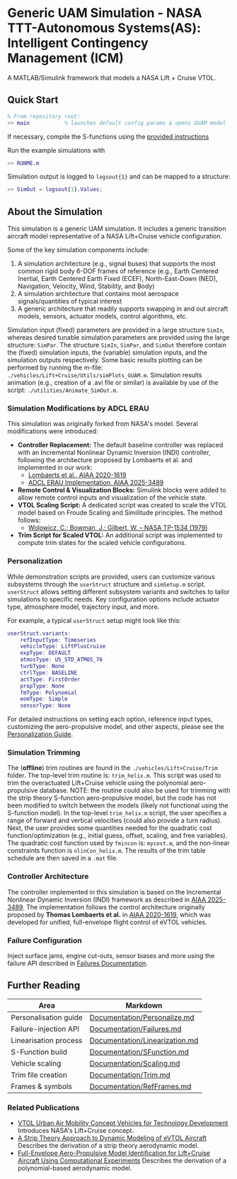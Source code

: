 # Generic UAM Simulation - NASA TTT-Autonomous Systems(AS): Intelligent Contingency Management (ICM)
A MATLAB/Simulink framework that models a NASA Lift + Cruise VTOL.

## Quick Start
```matlab
% From repository root:
>> main           % launches default config params & opens GUAM model
```

If necessary, compile the S-functions using the [provided instructions](./Documentation/SFunction.md)

Run the example simulations with
```matlab
>> RUNME.m
```

Simulation output is logged to `logsout{1}` and can be mapped to a structure:
```matlab
>> SimOut = logsout{1}.Values;
```

## About the Simulation

This simulation is a generic UAM simulation. It includes a generic transition aircraft model representative of a NASA Lift+Cruise vehicle configuration.

Some of the key simulation components include:

1. A simulation architecture (e.g., signal buses) that supports the most common rigid body 6-DOF frames of reference (e.g., Earth Centered Inertial, Earth Centered Earth Fixed (ECEF), North-East-Down (NED), Navigation, Velocity, Wind, Stability, and Body)
2. A simulation architecture that contains most aerospace signals/quantities of typical interest
3. A generic architecture that readily supports swapping in and out aircraft models, sensors, actuator models, control algorithms, etc.

Simulation input (fixed) parameters are provided in a large structure `SimIn`, whereas desired tunable simulation parameters are provided using the large structure: `SimPar`. The structure `SimIn`, `SimPar`, and `SimOut` therefore contain the (fixed) simulation inputs, the (variable) simulation inputs, and the simulation outputs respectively. Some basic results plotting can be performed by running the m-file: `./vehicles/Lift+Cruise/Utils/simPlots_GUAM.m`. Simulation results animation (e.g., creation of a .avi file or similar) is available by use of the script: `./utilities/Animate_SimOut.m`.

### Simulation Modifications by ADCL ERAU

This simulation was originally forked from NASA's model. Several modifications were introduced:

- **Controller Replacement:** The default baseline controller was replaced with an Incremental Nonlinear Dynamic Inversion (INDI) controller, following the architecture proposed by Lombaerts et al. and implemented in our work:
  * [Lombaerts et al., AIAA 2020-1619](https://arc.aiaa.org/doi/10.2514/6.2020-1619)
  * [ADCL ERAU Implementation, AIAA 2025-3489](https://arc.aiaa.org/doi/10.2514/6.2025-3489)
- **Remote Control & Visualization Blocks:** Simulink blocks were added to allow remote control inputs and visualization of the vehicle state.  
- **VTOL Scaling Script:** A dedicated script was created to scale the VTOL model based on Froude Scaling and Similitude principles. The method follows:
  * [Wolowicz, C.; Bowman, J.; Gilbert, W. – NASA TP-1534 (1979)](https://ntrs.nasa.gov/api/citations/19790022005/downloads/19790022005.pdf)  
- **Trim Script for Scaled VTOL:** An additional script was implemented to compute trim states for the scaled vehicle configurations. 

### Personalization
While demonstration scripts are provided, users can customize various subsystems through the `userStruct` structure and `simSetup.m` script. `userStruct` allows setting different subsystem variants and switches to tailor simulations to specific needs. Key configuration options include actuator type, atmosphere model, trajectory input, and more.

For example, a typical `userStruct` setup might look like this:
```matlab
userStruct.variants:
    refInputType: Timeseries
    vehicleType: LiftPlusCruise
    expType: DEFAULT
    atmosType: US_STD_ATMOS_76
    turbType: None
    ctrlType: BASELINE
    actType: FirstOrder
    propType: None
    fmType: Polynomial
    eomType: Simple
    sensorType: None
```
For detailed instructions on setting each option, reference input types, customizing the aero-propulsive model, and other aspects, please see the [Personalization Guide](Documentation/Personalize.md).

### Simulation Trimming
The (**offline**) trim routines are found in the `./vehicles/Lift+Cruise/Trim` folder. The top-level trim routine is: `trim_helix.m`. This script was used to trim the overactuated Lift+Cruise vehicle using the polynomial aero-propulsive database. NOTE: the routine could also be used for trimming with the strip theory S-function aero-propulsive model, but the code has not been modified to switch between the models (likely not functional using the S-function model). In the top-level `trim_helix.m` script, the user specifies a range of forward and vertical velocities (could also provide a turn radius). Next, the user provides some quantities needed for the quadratic cost function/optimization (e.g., initial guess, offset, scaling, and free variables). The quadratic cost function used by `fmincon` is: `mycost.m`, and the non-linear constraints function is `nlinCon_helix.m`. The results of the trim table schedule are then saved in a `.mat` file.

### Controller Architecture
The controller implemented in this simulation is based on the Incremental Nonlinear Dynamic Inversion (INDI) framework as described in [AIAA 2025-3489](https://arc.aiaa.org/doi/10.2514/6.2025-3489). The implementation follows the control architecture originally proposed by **Thomas Lombaerts et al.** in [AIAA 2020-1619](https://arc.aiaa.org/doi/10.2514/6.2020-1619), which was developed for unified, full-envelope flight control of eVTOL vehicles.

### Failure Configuration
Inject surface jams, engine cut-outs, sensor biases and more using the failure API described in [Failures Documentation](Documentation/Failures.md).

## Further Reading

| Area                       | Markdown                                                         |
| -------------------------- | ---------------------------------------------------------------- |
| Personalisation guide      | [Documentation/Personalize.md](Documentation/Personalize.md)     |
| Failure-injection API      | [Documentation/Failures.md](Documentation/Failures.md)           |
| Linearisation process      | [Documentation/Linearization.md](Documentation/Linearization.md) |
| S-Function build           | [Documentation/SFunction.md](Documentation/SFunction.md)         |
| Vehicle scaling            | [Documentation/Scaling.md](Documentation/Scaling.md)             |
| Trim file creation         | [Documentation/Trim.md](Documentation/Trim.md)                   |
| Frames & symbols           | [Documentation/RefFrames.md](Documentation/RefFrames.md)         |

### Related Publications
* [VTOL Urban Air Mobility Concept Vehicles for Technology Development](https://arc.aiaa.org/doi/10.2514/6.2018-3847)
  Introduces NASA's Lift+Cruise concept.
* [A Strip Theory Approach to Dynamic Modeling of eVTOL Aircraft](https://arc.aiaa.org/doi/10.2514/6.2021-1720)
  Describes the derivation of a strip theory aerodynamic model.
* [Full-Envelope Aero-Propulsive Model Identification for Lift+Cruise Aircraft Using Computational Experiments](https://arc.aiaa.org/doi/10.2514/6.2021-3170)
  Describes the derivation of a polynomial-based aerodynamic model.

